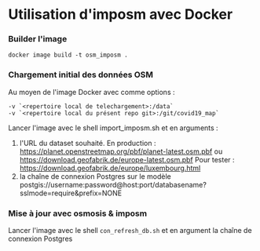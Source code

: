 # Utilisation d'imposm avec Docker

### Builder l'image

    docker image build -t osm_imposm .

### Chargement initial des données OSM

Au moyen de l'image Docker avec comme options :

    -v `<repertoire local de telechargement>:/data`
    -v `<repertoire local du présent repo git>:/git/covid19_map`

Lancer l'image avec le shell import_imposm.sh et en arguments :
1. l'URL du dataset souhaité.
    En production : https://planet.openstreetmap.org/pbf/planet-latest.osm.pbf ou https://download.geofabrik.de/europe-latest.osm.pbf
    Pour tester : https://download.geofabrik.de/europe/luxembourg.html
2. la chaîne de connexion Postgres sur le modèle postgis://username:password@host:port/databasename?sslmode=require&prefix=NONE

### Mise à jour avec osmosis & imposm

Lancer l'image avec le shell `con_refresh_db.sh` et en argument la chaîne de connexion Postgres

